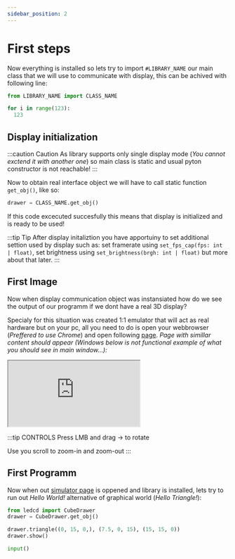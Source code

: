 ```yaml
---
sidebar_position: 2
---
```


# First steps

Now everything is installed so lets try to import `#LIBRARY_NAME` our main class that we will use to communicate with display, this can be achived with following line:

```python {#custom-id}
from LIBRARY_NAME import CLASS_NAME

for i in range(123):
  123
```

## Display initialization

:::caution Caution
As library supports only single display mode (_You cannot exctend it with another one_) so main class is static and usual pyton constructor is not reachable!
:::

Now to obtain real interface object we will have to call static function `get_obj()`, like so:

```python
drawer = CLASS_NAME.get_obj()
```

If this code excecuted succesfully this means that display is initialized and is ready to be used!

:::tip Tip
After display initaliztion you have apportuiny to set additional settion used by display such as: set framerate using `set_fps_cap(fps: int | float)`, set brightness using `set_brightness(brgh: int | float)` but more about that later.
:::

## First Image

Now when display communication object was instansiated how do we see the output of our programm if we dont have a real 3D display?

Specialy for this situation was created 1:1 emulator that will act as real hardware but on your pc, all you need to do is open your webbrowser (_Preffered to use Chrome_) and open following [page](http://cube.grvcp.lv/). _Page with simillar content should appear (Windows below is not functional example of what you should see in main window...):_

<iframe src="http://cube.grvcp.lv/examples/clean/index.html">
  <p>Your browser does not support iframes.</p>
</iframe>

:::tip CONTROLS
Press LMB and drag -> to rotate

Use you scroll to zoom-in and zoom-out
:::

## First Programm

Now when out [simulator page](http://cube.grvcp.lv/) is oppened and library is installed, lets try to run out _Hello World!_ alternative of graphical world (_Hello Triangle!_):

```python
from ledcd import CubeDrawer
drawer = CubeDrawer.get_obj()

drawer.triangle((0, 15, 0,), (7.5, 0, 15), (15, 15, 0))
drawer.show()

input()
```
